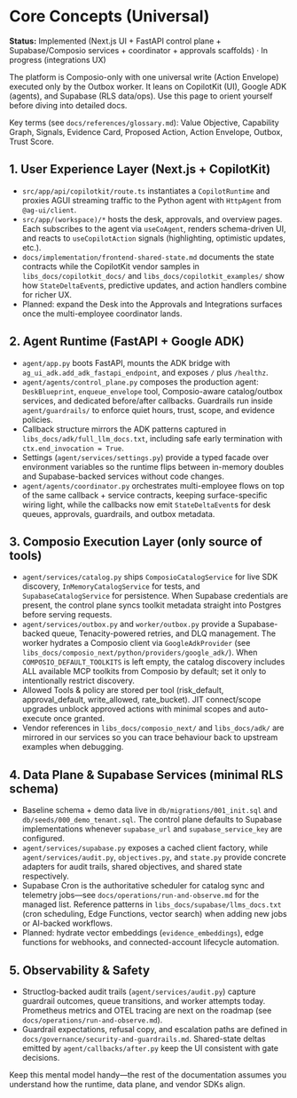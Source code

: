 # Core Concepts (Universal)

**Status:** Implemented (Next.js UI + FastAPI control plane + Supabase/Composio services + coordinator + approvals scaffolds) ·
In progress (integrations UX)

The platform is Composio-only with one universal write (Action Envelope) executed only by
the Outbox worker. It leans on CopilotKit (UI), Google ADK (agents), and Supabase (RLS
data/ops). Use this page to orient yourself before diving into detailed docs.

Key terms (see `docs/references/glossary.md`): Value Objective, Capability Graph,
Signals, Evidence Card, Proposed Action, Action Envelope, Outbox, Trust Score.

## 1. User Experience Layer (Next.js + CopilotKit)

- `src/app/api/copilotkit/route.ts` instantiates a `CopilotRuntime` and proxies AGUI
  streaming traffic to the Python agent with `HttpAgent` from `@ag-ui/client`.
- `src/app/(workspace)/*` hosts the desk, approvals, and overview pages. Each subscribes
  to the agent via `useCoAgent`, renders schema-driven UI, and reacts to
  `useCopilotAction` signals (highlighting, optimistic updates, etc.).
- `docs/implementation/frontend-shared-state.md` documents the state contracts while the
  CopilotKit vendor samples in `libs_docs/copilotkit_docs/` and
  `libs_docs/copilotkit_examples/` show how `StateDeltaEvent`s, predictive updates, and
  action handlers combine for richer UX.
- Planned: expand the Desk into the Approvals and Integrations surfaces once the
  multi-employee coordinator lands.

## 2. Agent Runtime (FastAPI + Google ADK)

- `agent/app.py` boots FastAPI, mounts the ADK bridge with
  `ag_ui_adk.add_adk_fastapi_endpoint`, and exposes `/` plus `/healthz`.
- `agent/agents/control_plane.py` composes the production agent:
  `DeskBlueprint`, `enqueue_envelope` tool, Composio-aware catalog/outbox services, and
  dedicated before/after callbacks. Guardrails run inside `agent/guardrails/` to enforce
  quiet hours, trust, scope, and evidence policies.
- Callback structure mirrors the ADK patterns captured in
  `libs_docs/adk/full_llm_docs.txt`, including safe early termination with
  `ctx.end_invocation = True`.
- Settings (`agent/services/settings.py`) provide a typed facade over environment
  variables so the runtime flips between in-memory doubles and Supabase-backed services
  without code changes.
- `agent/agents/coordinator.py` orchestrates multi-employee flows on top of the same
  callback + service contracts, keeping surface-specific wiring light, while the
  callbacks now emit `StateDeltaEvent`s for desk queues, approvals, guardrails, and
  outbox metadata.

## 3. Composio Execution Layer (only source of tools)

- `agent/services/catalog.py` ships `ComposioCatalogService` for live SDK discovery,
  `InMemoryCatalogService` for tests, and `SupabaseCatalogService` for persistence. When
  Supabase credentials are present, the control plane syncs toolkit metadata straight
  into Postgres before serving requests.
- `agent/services/outbox.py` and `worker/outbox.py` provide a Supabase-backed queue,
  Tenacity-powered retries, and DLQ management. The worker hydrates a Composio client via
  `GoogleAdkProvider` (see `libs_docs/composio_next/python/providers/google_adk/`).
  When `COMPOSIO_DEFAULT_TOOLKITS` is left empty, the catalog discovery includes ALL
  available MCP toolkits from Composio by default; set it only to intentionally
  restrict discovery.
- Allowed Tools & policy are stored per tool (risk_default, approval_default,
  write_allowed, rate_bucket). JIT connect/scope upgrades unblock approved actions with
  minimal scopes and auto-execute once granted.
- Vendor references in `libs_docs/composio_next/` and `libs_docs/adk/` are mirrored in our
  services so you can trace behaviour back to upstream examples when debugging.

## 4. Data Plane & Supabase Services (minimal RLS schema)

- Baseline schema + demo data live in `db/migrations/001_init.sql` and
  `db/seeds/000_demo_tenant.sql`. The control plane defaults to Supabase implementations
  whenever `supabase_url` and `supabase_service_key` are configured.
- `agent/services/supabase.py` exposes a cached client factory, while
  `agent/services/audit.py`, `objectives.py`, and `state.py` provide concrete adapters for
  audit trails, shared objectives, and shared state respectively.
- Supabase Cron is the authoritative scheduler for catalog sync and telemetry jobs—see
  `docs/operations/run-and-observe.md` for the managed list. Reference patterns in
  `libs_docs/supabase/llms_docs.txt` (cron scheduling, Edge Functions, vector search) when
  adding new jobs or AI-backed workflows.
- Planned: hydrate vector embeddings (`evidence_embeddings`), edge functions for
  webhooks, and connected-account lifecycle automation.

## 5. Observability & Safety

- Structlog-backed audit trails (`agent/services/audit.py`) capture guardrail outcomes,
  queue transitions, and worker attempts today. Prometheus metrics and OTEL tracing are
  next on the roadmap (see `docs/operations/run-and-observe.md`).
- Guardrail expectations, refusal copy, and escalation paths are defined in
  `docs/governance/security-and-guardrails.md`. Shared-state deltas emitted by
  `agent/callbacks/after.py` keep the UI consistent with gate decisions.

Keep this mental model handy—the rest of the documentation assumes you understand how
the runtime, data plane, and vendor SDKs align.

